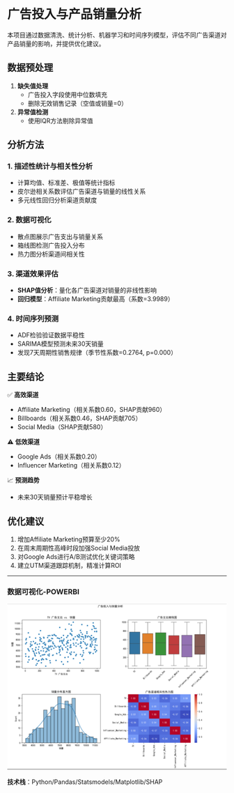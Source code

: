 # 广告投入与产品销量分析

本项目通过数据清洗、统计分析、机器学习和时间序列模型，评估不同广告渠道对产品销量的影响，并提供优化建议。

## 数据预处理
1. **缺失值处理**  
   - 广告投入字段使用中位数填充  
   - 删除无效销售记录（空值或销量=0）
2. **异常值检测**  
   - 使用IQR方法剔除异常值

## 分析方法
### 1. 描述性统计与相关性分析
- 计算均值、标准差、极值等统计指标  
- 皮尔逊相关系数评估广告渠道与销量的线性关系  
- 多元线性回归分析渠道贡献度

### 2. 数据可视化
- 散点图展示广告支出与销量关系  
- 箱线图检测广告投入分布  
- 热力图分析渠道间相关性

### 3. 渠道效果评估
- **SHAP值分析**：量化各广告渠道对销量的非线性影响  
- **回归模型**：Affiliate Marketing贡献最高（系数=3.9989）

### 4. 时间序列预测
- ADF检验验证数据平稳性  
- SARIMA模型预测未来30天销量  
- 发现7天周期性销售规律（季节性系数=0.2764, p=0.000）

## 主要结论
✅ **高效渠道**  
- Affiliate Marketing（相关系数0.60，SHAP贡献960）  
- Billboards（相关系数0.46，SHAP贡献705）  
- Social Media（SHAP贡献580）

⚠️ **低效渠道**  
- Google Ads（相关系数0.20）  
- Influencer Marketing（相关系数0.12）

📈 **预测趋势**  
- 未来30天销量预计平稳增长

## 优化建议
1. 增加Affiliate Marketing预算至少20%  
2. 在周末周期性高峰时段加强Social Media投放  
3. 对Google Ads进行A/B测试优化关键词策略  
4. 建立UTM渠道跟踪机制，精准计算ROI

---

### 数据可视化-POWERBI

![数据可视化](https://github.com/ilovescho-O-olsomuch/product-advertising/blob/main/%E6%95%B0%E6%8D%AE%E5%8F%AF%E8%A7%86%E5%8C%96.png)

**技术栈**：Python/Pandas/Statsmodels/Matplotlib/SHAP  






